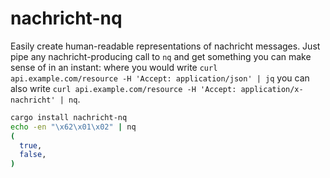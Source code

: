 # nachricht-nq

Easily create human-readable representations of nachricht messages. Just pipe any nachricht-producing call to `nq` and
get something you can make sense of in an instant: where you would write `curl api.example.com/resource -H 'Accept:
application/json' | jq` you can also write `curl api.example.com/resource -H 'Accept: application/x-nachricht' | nq`.

```bash
cargo install nachricht-nq
echo -en "\x62\x01\x02" | nq
(
  true,
  false,
)
```

